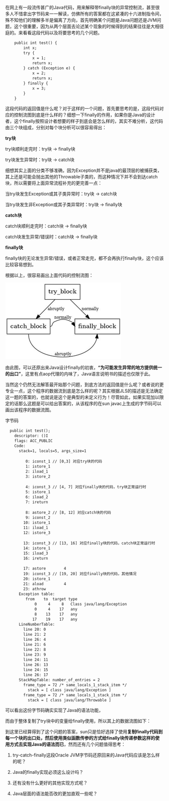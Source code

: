 在网上有一段流传甚广的Java代码，用来解释带finally块的异常控制流，甚至很多人不惜拿出字节码来一一解读，仿佛所有的答案都在这紧凑的十六进制指令间，殊不知他们的理解多半是偏离了方向，首先明确某个问题是Java问题还是JVM问题，这个很重要，因为从两个层面去论述某个现象的时候得到的结果往往是大相径庭的。来看看这段代码以及将要思考的几个问题。

```
    public int test() {
        int x;
        try {
            x = 1;
            return x;
        } catch (Exception e) {
            x = 2;
            return x;
        } finally {
            x = 3;
        }
    }
```

这段代码的返回值是什么呢？对于这样的一个问题，首先要思考的是，这段代码对应的控制流图到底是什么样的？细想一下finally的作用，如果你是Java的设计者，这个finally按照设计者想要的样子到底会是怎么样的，其实不难分析，这代码由三个块组成，分别对每个块分析可以很容易得出：

**try块**

try块顺利走完时：try块 -> finally块

try块发生异常时：try块 -> catch块

细想其实上面的分类不够准确，因为Exception并不是java的最顶层的被捕获类，其上还是可能会抛出其他的Throwable子类的，而这种情况下并不会到达catch块，所以需要将上面异常流程补充的更完善一点：

当try块发生Exception或其子类异常时：try块 -> catch块

当try块发生非Exception或其子类异常时：try块 -> finally块

**catch块**

catch块顺利走完时：catch块 -> finally块

catch块发生异常/错误时：catch块 -> finally块

**finally块**

finally块的无论发生异常/错误，或者正常走完，都不会再执行finally块，这个应该比较容易想到。

根据以上，很容易画出上面代码的控制流图：

![](20203723000400.jpg)

由此图，可以还原出来Java设计finally的初衷，**“为可能发生异常的地方提供统一的出口”**，这里有点aop代理的内味了，Java语言说明书的描述也仅限于此。

当然这个仍然无法解答最开始那个问题，到底方法的返回值是什么呢？或者说的更专业一点，这个程序的数据流到底是怎么样的呢？其实根据JLS的描述是无法确定这一题的答案的，也就说是这个是典型的未定义行为！尽管如此，如果实现加以限定的话那么这题是可以给出答案的，从该程序的在sun javac上生成的字节码可以画出该程序的数据流图。

字节码

```
  public int test();
    descriptor: ()I
    flags: ACC_PUBLIC
    Code:
      stack=1, locals=5, args_size=1
        
         0: iconst_1 // [0,3] 对应try块的代码
         1: istore_1
         2: iload_1
         3: istore_2

         4: iconst_3 // [4, 7] 对应finally块的代码，try块正常运行时
         5: istore_1
         6: iload_2
         7: ireturn

         8: astore_2 // [8, 12] 对应catch块的代码
         9: iconst_2
        10: istore_1
        11: iload_1
        12: istore_3

        13: iconst_3 // [13, 16] 对应finally块的代码，catch块正常运行时
        14: istore_1
        15: iload_3
        16: ireturn

        17: astore        4
        19: iconst_3 // [19, 20] 对应finally块的代码，其他情况
        20: istore_1
        21: aload         4
        23: athrow
      Exception table:
         from    to  target type
             0     4     8   Class java/lang/Exception
             0     4    17   any
             8    13    17   any
            17    19    17   any
      LineNumberTable:
        line 20: 0
        line 21: 2
        line 26: 4
        line 21: 6
        line 22: 8
        line 23: 9
        line 24: 11
        line 26: 13
        line 24: 15
        line 26: 17
      StackMapTable: number_of_entries = 2
        frame_type = 72 /* same_locals_1_stack_item */
          stack = [ class java/lang/Exception ]
        frame_type = 72 /* same_locals_1_stack_item */
          stack = [ class java/lang/Throwable ]
```

可以看出这份字节码确实实现了Java的语法功能，

而由于整体复制了try块中的变量给finally使用，所以其上的数据流图如下：



到这里已经算得到了这个问题的答案，sun只是恰好选择了使用**复制finally代码到每一个块的出口处，然后使用类似函数传参的方式给finally块传递参数这样的使用方式去实现Java的语法而已**，然而还有几个问题值得思考：

1. try-catch-finally这段Oracle JVM字节码还原回来的Java代码应该是怎么样的呢？

2. Java的finally实现必须这么设计吗？

3. 还有没有什么更好的其他实现方式呢？

4. Java层面的语法能否改的更加直观一些呢？
